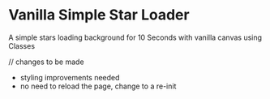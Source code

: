 # Vanilla Simple Star Loader
 A simple stars loading background for 10 Seconds with vanilla canvas using Classes

// changes to be made
 * styling improvements needed
 * no need to reload the page, change to a re-init
